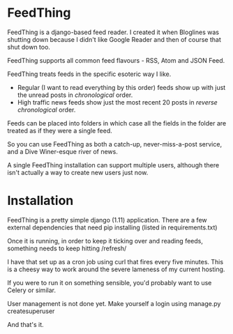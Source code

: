FeedThing
=========

FeedThing is a django-based feed reader.  I created it when Bloglines was shutting down because I didn't like Google Reader and then of course that shut down too.

FeedThing supports all common feed flavours - RSS, Atom and JSON Feed.

FeedThing treats feeds in the specific esoteric way I like.  

* Regular (I want to read everything by this order) feeds show up with just the unread posts in *chronological* order.
* High traffic news feeds show just the most recent 20 posts in *reverse chronological* order.

Feeds can be placed into folders in which case all the fields in the folder are treated as if they were a single feed.

So you can use FeedThing as both a catch-up, never-miss-a-post service, and a Dive Winer-esque river of news.

A single FeedThing installation can support multiple users, although there isn't actually a way to create new users just now.

Installation
============

FeedThing is a pretty simple django (1.11) application.  There are a few external dependencies that need pip installing (listed in requirements.txt)

Once it is running, in order to keep it ticking over and reading feeds, something needs to keep hitting /refresh/

I have that set up as a cron job using curl that fires every five minutes.  This is a cheesy way to work around the severe lameness of my current hosting.

If you were to run it on something sensible, you'd probably want to use Celery or similar.

User management is not done yet.  Make yourself a login using manage.py createsuperuser

And that's it.

